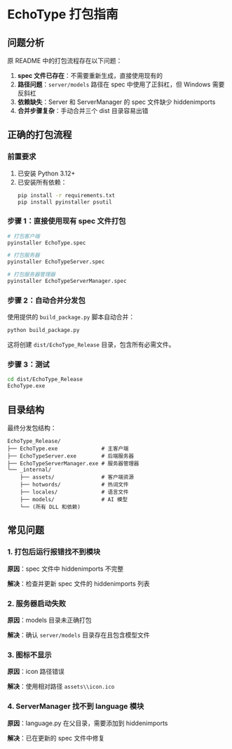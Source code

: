 # EchoType 打包指南

## 问题分析

原 README 中的打包流程存在以下问题：

1. **spec 文件已存在**：不需要重新生成，直接使用现有的
2. **路径问题**：`server/models` 路径在 spec 中使用了正斜杠，但 Windows 需要反斜杠
3. **依赖缺失**：Server 和 ServerManager 的 spec 文件缺少 hiddenimports
4. **合并步骤复杂**：手动合并三个 dist 目录容易出错

## 正确的打包流程

### 前置要求

1. 已安装 Python 3.12+
2. 已安装所有依赖：
   ```bash
   pip install -r requirements.txt
   pip install pyinstaller psutil
   ```

### 步骤 1：直接使用现有 spec 文件打包

```bash
# 打包客户端
pyinstaller EchoType.spec

# 打包服务器
pyinstaller EchoTypeServer.spec

# 打包服务器管理器
pyinstaller EchoTypeServerManager.spec
```

### 步骤 2：自动合并分发包

使用提供的 `build_package.py` 脚本自动合并：

```bash
python build_package.py
```

这将创建 `dist/EchoType_Release` 目录，包含所有必需文件。

### 步骤 3：测试

```bash
cd dist/EchoType_Release
EchoType.exe
```

## 目录结构

最终分发包结构：

```
EchoType_Release/
├── EchoType.exe              # 主客户端
├── EchoTypeServer.exe        # 后端服务器
├── EchoTypeServerManager.exe # 服务器管理器
└── _internal/
    ├── assets/               # 客户端资源
    ├── hotwords/             # 热词文件
    ├── locales/              # 语言文件
    ├── models/               # AI 模型
    └── (所有 DLL 和依赖)
```

## 常见问题

### 1. 打包后运行报错找不到模块

**原因**：spec 文件中 hiddenimports 不完整

**解决**：检查并更新 spec 文件的 hiddenimports 列表

### 2. 服务器启动失败

**原因**：models 目录未正确打包

**解决**：确认 `server/models` 目录存在且包含模型文件

### 3. 图标不显示

**原因**：icon 路径错误

**解决**：使用相对路径 `assets\\icon.ico`

### 4. ServerManager 找不到 language 模块

**原因**：language.py 在父目录，需要添加到 hiddenimports

**解决**：已在更新的 spec 文件中修复

